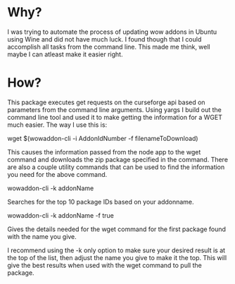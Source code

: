 # Why?
I was trying to automate the process of updating wow addons in Ubuntu using Wine and did not have much luck. I found though that I could accomplish all tasks from the command line. This made me think, well maybe I can atleast make it easier right.

# How?
This package executes get requests on the curseforge api based on parameters from the command line arguments. Using yargs I build out the command line tool and used it to make getting the information for a WGET much easier. The way I use this is: 

<p>wget $(wowaddon-cli -i AddonIdNumber -f filenameToDownload)</p>

This causes the information passed from the node app to the wget command and downloads the zip package specified in the command. There are also a couple utility commands that can be used to find the information you need for the above command.

<p>wowaddon-cli -k addonName</p>

Searches for the top 10 package IDs based on your addonname.

<p>wowaddon-cli -k addonName -f true</p>

Gives the details needed for the wget command for the first package found with the name you give. 

I recommend using the -k only option to make sure your desired result is at the top of the list, then adjust the name you give to make it the top. This will give the best results when used with the wget command to pull the package.
